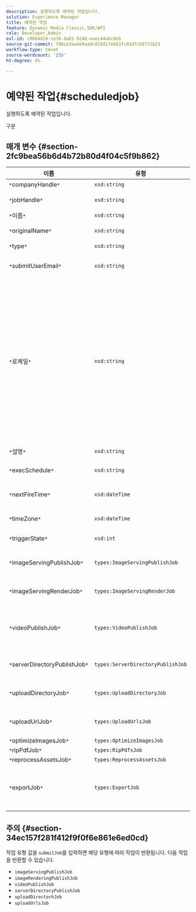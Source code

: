 ```yaml
---
description: 실행하도록 예약된 작업입니다.
solution: Experience Manager
title: 예약된 작업
feature: Dynamic Media Classic,SDK/API
role: Developer,Admin
exl-id: c0084d10-ce38-4a01-9246-aaec44abc8eb
source-git-commit: 790ce3aa4e9aadc019d17e663fc93d7c69772b23
workflow-type: tm+mt
source-wordcount: '255'
ht-degree: 4%

---
```


# 예약된 작업{#scheduledjob}

실행하도록 예약된 작업입니다.

구문

## 매개 변수 {#section-2fc9bea56b6d4b72b80d4f04c5f9b862}

| 이름 | 유형 | 설명 |
|---|---|---|
| `*`companyHandle`*` | `xsd:string` | 회사 핸들. |
| `*`jobHandle`*` | `xsd:string` | 예약된 작업 핸들입니다. |
| `*`이름`*` | `xsd:string` | 작업 이름. |
| `*`originalName`*` | `xsd:string` | 예약된 작업의 원래 이름입니다. |
| `*`type`*` | `xsd:string` | 작업 유형입니다. |
| `*`submitUserEmail`*` | `xsd:string` | 작업을 예약한 사용자의 이메일 주소입니다. |
| `*`로케일`*` | `xsd:string` | 작업 로그 세부 사항 및 전자 메일 지역화에 사용할 로케일입니다. 로켈은 로 지정됩니다. `<language_code>[- <country_code>]`: 언어 코드가 ISO-639에 따라 소문자, 두 문자 코드이고, 선택적 국가 코드는 ISO-3166에 따라 지정된 대소문자 두 문자 코드입니다. 예를 들어 영어(미국)의 로케일 문자열은 다음과 같습니다. `en-US`. |
| `*`설명`*` | `xsd:string` | 작업에 대한 원래 `submitJob`. |
| `*`execSchedule`*` | `xsd:string` | 작업이 실행되도록 예약된 경우입니다. |
| `*`nextFireTime`*` | `xsd:dateTime` | 작업이 실행된 날짜, 시간 및 시간대입니다. |
| `*`timeZone`*` | `xsd:dateTime` | 예약된 작업의 시간대입니다. |
| `*`triggerState`*` | `xsd:int` | 작업 트리거 상태 선택. |
| `*`imageServingPublishJob`*` | `types:ImageServingPublishJob` | 이미지 제공 게시 작업에 대한 작업 세부 사항입니다. |
| `*`imageServingRenderJob`*` | `types:ImageServingRenderJob` | 이미지 렌더링 작업에 대한 작업 세부 사항입니다. |
| `*`videoPublishJob`*` | `types:VideoPublishJob` | 비디오 게시 작업에 대한 작업 세부 사항입니다. 자세한 내용은 [VideoPublishJob](https://experienceleague.adobe.com/docs/dynamic-media-developer-resources/image-production-api/data-types/r-scheduled-job.html). |
| `*`serverDirectoryPublishJob`*` | `types:ServerDirectoryPublishJob` | 서버 디렉터리 게시 작업에 대한 작업 세부 정보입니다. |
| `*`uploadDirectoryJob`*` | `types:UploadDirectoryJob` | 업로드 디렉토리 작업에 대한 작업 세부 사항입니다. |
| `*`uploadUrlJob`*` | `types:UploadUrlsJob` | 업로드 URL 작업에 대한 작업 세부 사항입니다. |
| `*`optimizeImagesJob`*` | `types:OptimizeImagesJob` |  |
| `*`ripPdfJob`*` | `types:RipPdfsJob` |  |
| `*`reprocessAssetsJob`*` | `types:ReprocessAssetsJob` |  |
| `*`exportJob`*` | `types:ExportJob` | 이전에 업로드한 파일의 인증된 내보내기를 허용합니다. 자세한 내용은 [내보내기 작업](https://experienceleague.adobe.com/docs/dynamic-media-developer-resources/image-production-api/data-types/r-scheduled-job.html). |

## 주의 {#section-34ec157f281f412f9f0f6e861e6ed0cd}

작업 유형 값을 `submitJob`를 입력하면 해당 유형에 따라 작업이 반환됩니다. 다음 작업을 반환할 수 있습니다.

* `imageServingPublishJob`
* `imageRenderingPublishJob`
* `videoPublishJob`
* `serverDirectoryPublishJob`
* `uploadDirectorhJob`
* `uploadUrlsJob`

